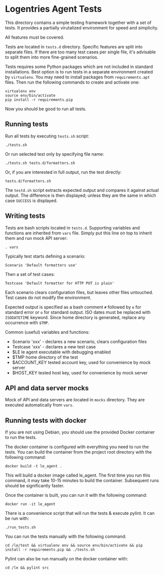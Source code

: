 Logentries Agent Tests
======================

This directory contains a simple testing framework together with a set of tests. It provides a partially virutalized environment for speed and simplicity.

All features must be covered.

Tests are located in `tests.d` directory. Specific features are split into separate files. If there are too many test cases per single file, it's advisable to split them into more fine-grained scenarios.

Tests requires some Python packages which are not included in standard installations. Best option is to run tests in a separate environment created by `virtualenv`. You may need to install packages from `requirements.apt` files. Then run the following commands to create and activate one:

	virtualenv env
	source env/bin/activate
	pip install -r requirements.pip

Now you should be good to run all tests.


Running tests
-------------

Run all tests by executing `tests.sh` script:

	./tests.sh

Or run selected test only by specifying file name:

	./tests.sh tests.d/formatters.sh

Or, if you are interested in full output, run the test directly:

	tests.d/formatters.sh

The `testd.sh` script extracts expected output and compares it against actual output. The difference is then displayed; unless they are the same in which case `SUCCESS` is displayed.


Writing tests
-------------

Tests are bash scripts located in `tests.d`. Supporting variables and functions are inherited from `vars` file. Simply put this line on top to inherit them and run mock API server:

	. vars

Typically test starts defining a scenario:

	Scenario 'Default formatters use'

Then a set of test cases:

	Testcase 'Default formatter for HTTP PUT is plain'

Each scenario clears configuration files, but leaves other files untouched. Test cases do not modify the environment.

Expected output is specified as a bash comment `#` followed by `e` for standard error or `o` for standard output. ISO dates must be replaced with `ISODATETIME` keyword. Since home directory is generated, replace any occurrence with `$TMP`.

Common (useful) variables and functions:

* Scenario 'xxx' - declares a new scenario, clears configuration files
* Testcase 'xxx' - declares a new test case
* $LE le agent executable with debugging enabled
* $TMP home directory of the test
* $ACCOUNT_KEY tested account key, used for convenience by mock server
* $HOST_KEY tested host key, used for convenience by mock server

API and data server mocks
-------------------------

Mock of API and data servers are located in `mocks` directory. They are executed automatically from `vars`.


Running tests with docker
--------------------------

If you are not using Debian, you should use the provided Docker container to run the tests.

The docker container is configured with everything you need to run the tests. You can build the container
from the project root directory with the following command:

    docker build -t le_agent .
    
This will build a docker image called le_agent. The first time you run this command, 
it may take 10-15 minutes to build the container. Subsequent runs should be significantly faster.
    
Once the container is built, you can run it with the following command:

    docker run -it le_agent
    
There is a convenience script that will run the tests & execute pylint. It can be run with:

    ./run_tests.sh
    
You can run the tests manually with the following command:

    cd /le/test && virtualenv env && source env/bin/activate && pip install -r requirements.pip && ./tests.sh
    
Pylint can also be run manually on the docker container with:

    cd /le && pylint src
